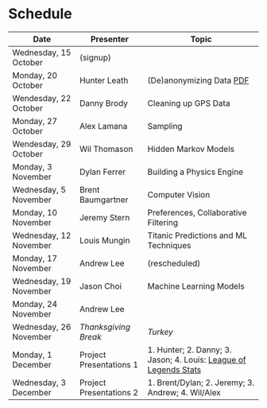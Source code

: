 Schedule
========

| Date | Presenter | Topic |
| ------------- | ------------- | ------------- |
| Wednesday, 15 October | (signup) | |
| Monday, 20 October | Hunter Leath  | (De)anonymizing Data [PDF](http://www.cs.utexas.edu/~shmat/shmat_oak09.pdf)|
| Wendesday, 22 October | Danny Brody | Cleaning up GPS Data |
| Monday, 27 October | Alex Lamana | Sampling |
| Wendesday, 29 October | Wil Thomason | Hidden Markov Models |
| Monday, 3 November | Dylan Ferrer | Building a Physics Engine |
| Wednesday, 5 November | Brent Baumgartner | Computer Vision|
| Monday, 10 November | Jeremy Stern | Preferences, Collaborative Filtering |
| Wednesday, 12 November | Louis Mungin | Titanic Predictions and ML Techniques |
| Monday, 17 November | Andrew Lee | (rescheduled) |
| Wednesday, 19 November | Jason Choi | Machine Learning Models |
| Monday, 24 November | Andrew Lee | |
| Wednesday, 26 November | _Thanksgiving Break_ | _Turkey_ |
| Monday, 1 December | Project Presentations 1 | 1. Hunter; 2. Danny; 3. Jason; 4. Louis: [League of Legends Stats](https://github.com/showandtellinar/Presentations/blob/master/LoL%20Project.pptx?raw=true) |
| Wednesday, 3 December | Project Presentations 2 | 1. Brent/Dylan; 2. Jeremy; 3. Andrew; 4. Wil/Alex |
